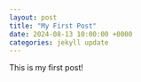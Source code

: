 ```yaml
---
layout: post
title: "My First Post"
date: 2024-08-13 10:00:00 +0000
categories: jekyll update
---
```

This is my first post!
